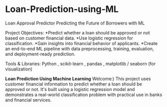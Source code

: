 # Loan-Prediction-using-ML

Loan Approval Predictor  Predicting the Future of Borrowers with ML

Project Objectives:
  *Predict whether a loan should be approved or not based on customer financial data.
  *Use logistic regression for classification.
  *Gain insights into financial behavior of applicants.
  *Create an end-to-end ML pipeline with data preprocessing, training, evaluation, and deployment-ready prediction.

Tools & Libraries:
Python , scikit-learn , pandas  , matplotlib / seaborn (for visualization)

**Loan Prediction Using Machine Learning**
Welcome:) This project uses customer financial information to predict whether a loan should be approved or not. It's built using a logistic regression model and demonstrates a real-world classification problem with practical use in banks and financial services.
